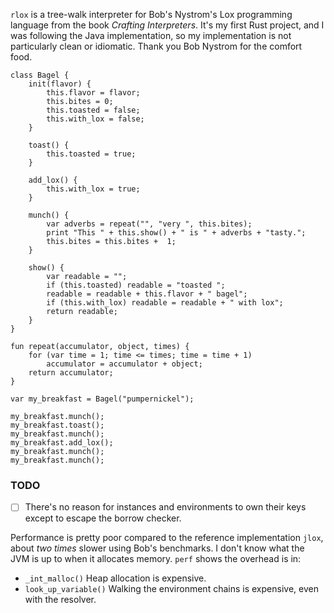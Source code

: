 `rlox` is a tree-walk interpreter for Bob's Nystrom's Lox programming language
from the book _Crafting Interpreters_. It's my first Rust project, and I was
following the Java implementation, so my implementation is not particularly
clean or idiomatic. Thank you Bob Nystrom for the comfort food.

```lox
class Bagel {
    init(flavor) {
        this.flavor = flavor;
        this.bites = 0;
        this.toasted = false;
        this.with_lox = false;
    }

    toast() {
        this.toasted = true;
    }

    add_lox() {
        this.with_lox = true;
    }

    munch() {
        var adverbs = repeat("", "very ", this.bites);
        print "This " + this.show() + " is " + adverbs + "tasty.";
        this.bites = this.bites +  1;
    }

    show() {
        var readable = "";
        if (this.toasted) readable = "toasted ";
        readable = readable + this.flavor + " bagel";
        if (this.with_lox) readable = readable + " with lox";
        return readable;
    }
}

fun repeat(accumulator, object, times) {
    for (var time = 1; time <= times; time = time + 1)
        accumulator = accumulator + object;
    return accumulator;
}

var my_breakfast = Bagel("pumpernickel");

my_breakfast.munch();
my_breakfast.toast();
my_breakfast.munch();
my_breakfast.add_lox();
my_breakfast.munch();
my_breakfast.munch();
```

### TODO

- [ ] There's no reason for instances and environments to own their keys except
  to escape the borrow checker.

Performance is pretty poor compared to the reference implementation `jlox`,
about _two times_ slower using Bob's benchmarks. I don't know what the JVM is
up to when it allocates memory. `perf` shows the overhead is in:

- `_int_malloc()` Heap allocation is expensive.
- `look_up_variable()` Walking the environment chains is expensive, even with
   the resolver.
